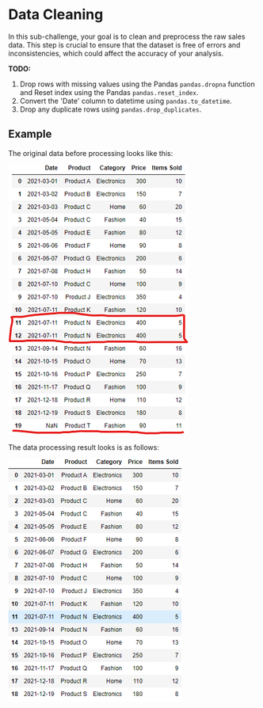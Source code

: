 # Data Cleaning

In this sub-challenge, your goal is to clean and preprocess the raw sales data. This step is crucial to ensure that the dataset is free of errors and inconsistencies, which could affect the accuracy of your analysis.

**TODO:**
1.  Drop rows with missing values using the Pandas `pandas.dropna` function and Reset index using the Pandas `pandas.reset_index`.
2.  Convert the 'Date' column to datetime using `pandas.to_datetime`.
3.  Drop any duplicate rows using `pandas.drop_duplicates`.

## Example
The original data before processing looks like this:

![clean_data_origin_image](assets/clean_data_origin.png)

The data processing result looks is as follows:

![clean_data_origin_image](assets/clean_data_result.png)


